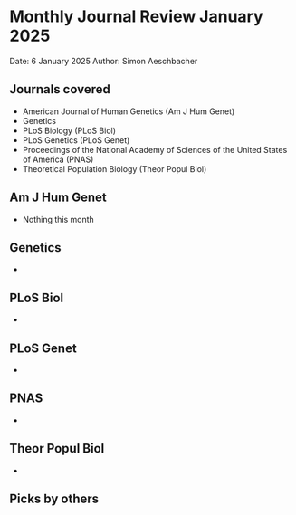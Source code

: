 # Monthly Journal Review January 2025

Date: 6 January 2025
Author: Simon Aeschbacher

## Journals covered
- American Journal of Human Genetics (Am J Hum Genet)
- Genetics
- PLoS Biology (PLoS Biol)
- PLoS Genetics (PLoS Genet)
- Proceedings of the National Academy of Sciences of the United States of America (PNAS)
- Theoretical Population Biology (Theor Popul Biol)

## Am J Hum Genet
- Nothing this month 

## Genetics
-  

## PLoS Biol
- 
  
## PLoS Genet
- 
  
## PNAS
- 
  
## Theor Popul Biol
- 


## Picks by others
